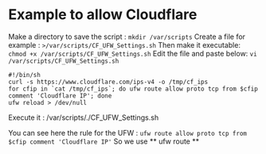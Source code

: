 # Example to allow Cloudflare

Make a directory to save the script : ```mkdir /var/scripts```
Create a file for example : ```>/var/scripts/CF_UFW_Settings.sh```
Then make it executable: ```chmod +x /var/scripts/CF_UFW_Settings.sh```
Edit the file and paste below: ```vi /var/scripts/CF_UFW_Settings.sh```
```
#!/bin/sh
curl -s https://www.cloudflare.com/ips-v4 -o /tmp/cf_ips
for cfip in `cat /tmp/cf_ips`; do ufw route allow proto tcp from $cfip comment 'Cloudflare IP'; done
ufw reload > /dev/null
```
Execute it : /var/scripts/./CF_UFW_Settings.sh

You can see here the rule for the UFW : ```ufw route allow proto tcp from $cfip comment 'Cloudflare IP'```
So we use ** ufw route **